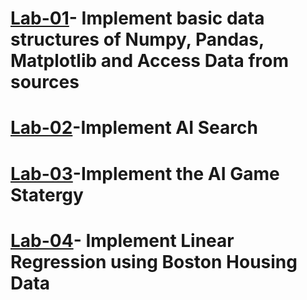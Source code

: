 # [Lab-01]()- Implement basic data structures of Numpy, Pandas, Matplotlib and Access Data from sources
# [Lab-02]()-Implement AI Search
# [Lab-03]()-Implement the AI Game Statergy
# [Lab-04]()- Implement Linear Regression using Boston Housing Data
